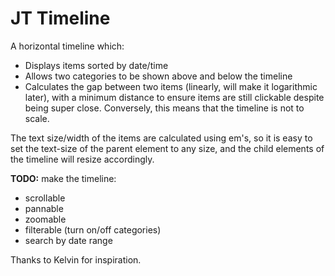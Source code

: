 JT Timeline
=========

A horizontal timeline which:
* Displays items sorted by date/time
* Allows two categories to be shown above and below the timeline
* Calculates the gap between two items (linearly, will make it logarithmic later), with a minimum distance to ensure items are still clickable despite being super close. Conversely, this means that the timeline is not to scale.

The text size/width of the items are calculated using em's, so it is easy to set the text-size of the parent element to any size, and the child elements of the timeline will resize accordingly.

**TODO:** make the timeline:
* scrollable
* pannable
* zoomable
* filterable (turn on/off categories)
* search by date range

Thanks to Kelvin for inspiration.